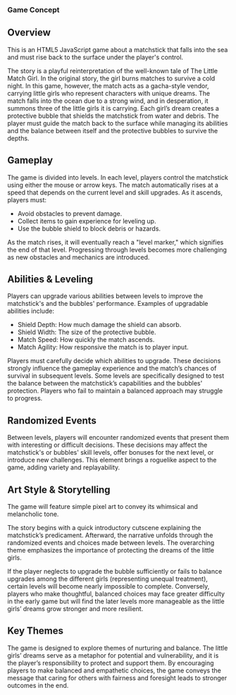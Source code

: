 ### Game Concept

## Overview

This is an HTML5 JavaScript game about a matchstick that falls into the sea and must rise back to the surface under the player's control.

The story is a playful reinterpretation of the well-known tale of The Little Match Girl. In the original story, the girl burns matches to survive a cold night. In this game, however, the match acts as a gacha-style vendor, carrying little girls who represent characters with unique dreams. The match falls into the ocean due to a strong wind, and in desperation, it summons three of the little girls it is carrying. Each girl’s dream creates a protective bubble that shields the matchstick from water and debris. The player must guide the match back to the surface while managing its abilities and the balance between itself and the protective bubbles to survive the depths.

## Gameplay

The game is divided into levels. In each level, players control the matchstick using either the mouse or arrow keys. The match automatically rises at a speed that depends on the current level and skill upgrades. As it ascends, players must:

- Avoid obstacles to prevent damage.
- Collect items to gain experience for leveling up.
- Use the bubble shield to block debris or hazards.

As the match rises, it will eventually reach a "level marker," which signifies the end of that level. Progressing through levels becomes more challenging as new obstacles and mechanics are introduced.

## Abilities & Leveling

Players can upgrade various abilities between levels to improve the matchstick's and the bubbles' performance. Examples of upgradable abilities include:

- Shield Depth: How much damage the shield can absorb.
- Shield Width: The size of the protective bubble.
- Match Speed: How quickly the match ascends.
- Match Agility: How responsive the match is to player input.

Players must carefully decide which abilities to upgrade. These decisions strongly influence the gameplay experience and the match’s chances of survival in subsequent levels. Some levels are specifically designed to test the balance between the matchstick’s capabilities and the bubbles' protection. Players who fail to maintain a balanced approach may struggle to progress.

## Randomized Events

Between levels, players will encounter randomized events that present them with interesting or difficult decisions. These decisions may affect the matchstick's or bubbles' skill levels, offer bonuses for the next level, or introduce new challenges. This element brings a roguelike aspect to the game, adding variety and replayability.

## Art Style & Storytelling

The game will feature simple pixel art to convey its whimsical and melancholic tone.

The story begins with a quick introductory cutscene explaining the matchstick’s predicament. Afterward, the narrative unfolds through the randomized events and choices made between levels. The overarching theme emphasizes the importance of protecting the dreams of the little girls.

If the player neglects to upgrade the bubble sufficiently or fails to balance upgrades among the different girls (representing unequal treatment), certain levels will become nearly impossible to complete. Conversely, players who make thoughtful, balanced choices may face greater difficulty in the early game but will find the later levels more manageable as the little girls’ dreams grow stronger and more resilient.

## Key Themes

The game is designed to explore themes of nurturing and balance. The little girls’ dreams serve as a metaphor for potential and vulnerability, and it is the player’s responsibility to protect and support them. By encouraging players to make balanced and empathetic choices, the game conveys the message that caring for others with fairness and foresight leads to stronger outcomes in the end.
